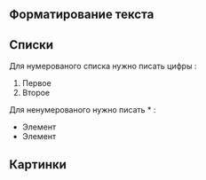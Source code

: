## Форматирование текста

## Списки

Для нумерованого списка нужно писать цифры :
1. Первое
2. Второе

Для ненумерованого нужно писать * :
* Элемент
* Элемент
## Картинки   